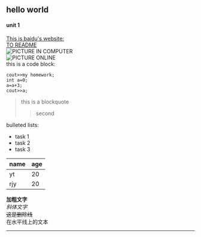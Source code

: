 ## hello world
#### unit 1
[This is baidu's website:](http://www.baidu.com)  
[TO README](C:\Users\yang730\Desktop\_temp_matlab_R2020b_win64\ui\install\matlab_installer\dgrid\css\skins\README.md)  
![PICTURE IN COMPUTER](C:\Users\yang730\Pictures\1.png)  
![PICTURE ONLINE](http://static.runoob.com/images/runoob-logo.png)  
this is a code block:  
```
cout>>my homework;
int a=0;
a=a+3;
cout>>a;
```  
>this is a blockquote
>>second  

bulleted lists:  
* task 1  
* task 2  
* task 3  

| name | age |
| ---- | ---- |
|  yt  |  20  |
|  rjy |  20  |  

**加粗文字**  
*斜体文字*  
~~这是删除线~~  
在水平线上的文本
-- -
